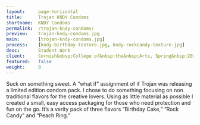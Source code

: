 ```yaml
---
layout:     page-horizontal
title:      Trojan KNDY Condoms
shortname:  KNDY Condoms
permalink:  /trojan-kndy-condoms/
preview:    trojan-kndy-condoms.jpg
main:       [trojan-kndy-condoms.jpg]
process:    [kndy-birthday-texture.jpg, kndy-rockcandy-texture.jpg]
desc:       Student Work
client:     Cornish&nbsp;College of&nbsp;the&nbsp;Arts, Spring&nbsp;2015
featured:   false
weight:     8
---
```


Suck on something sweet. A “what if” assignment of if Trojan was releasing a limited edition condom pack. I chose to do something focusing on non traditional flavors for the creative lovers. Using as little material as possible I created a small, easy access packaging for those who need protection and fun on the go. It’s a verity pack of three flavors “Birthday Cake,” “Rock Candy” and “Peach Ring.”
